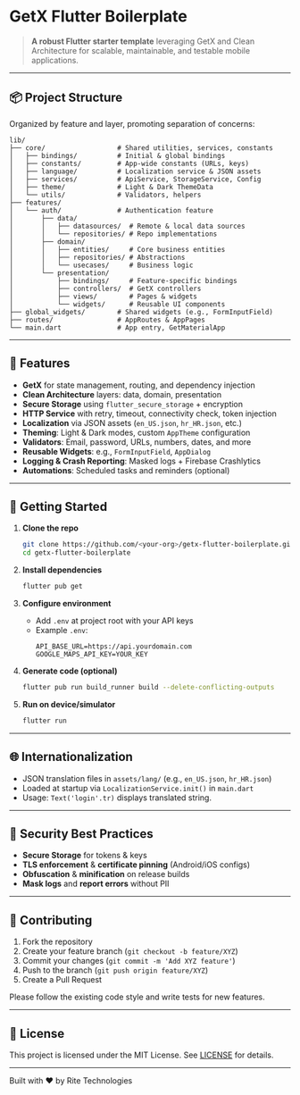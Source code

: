 # GetX Flutter Boilerplate

> **A robust Flutter starter template** leveraging GetX and Clean Architecture for scalable, maintainable, and testable mobile applications.

---

## 📦 Project Structure

Organized by feature and layer, promoting separation of concerns:

```
lib/
├── core/                  # Shared utilities, services, constants
│   ├── bindings/          # Initial & global bindings
│   ├── constants/         # App-wide constants (URLs, keys)
│   ├── language/          # Localization service & JSON assets
│   ├── services/          # ApiService, StorageService, Config
│   ├── theme/             # Light & Dark ThemeData
│   └── utils/             # Validators, helpers
├── features/
│   └── auth/              # Authentication feature
│       ├── data/
│       │   ├── datasources/  # Remote & local data sources
│       │   └── repositories/ # Repo implementations
│       ├── domain/
│       │   ├── entities/     # Core business entities
│       │   ├── repositories/ # Abstractions
│       │   └── usecases/     # Business logic
│       └── presentation/
│           ├── bindings/     # Feature-specific bindings
│           ├── controllers/  # GetX controllers
│           ├── views/        # Pages & widgets
│           └── widgets/      # Reusable UI components
├── global_widgets/        # Shared widgets (e.g., FormInputField)
├── routes/                # AppRoutes & AppPages
└── main.dart              # App entry, GetMaterialApp
```

---

## 🚀 Features

- **GetX** for state management, routing, and dependency injection
- **Clean Architecture** layers: data, domain, presentation
- **Secure Storage** using `flutter_secure_storage` + encryption
- **HTTP Service** with retry, timeout, connectivity check, token injection
- **Localization** via JSON assets (`en_US.json`, `hr_HR.json`, etc.)
- **Theming**: Light & Dark modes, custom `AppTheme` configuration
- **Validators**: Email, password, URLs, numbers, dates, and more
- **Reusable Widgets**: e.g., `FormInputField`, `AppDialog`
- **Logging & Crash Reporting**: Masked logs + Firebase Crashlytics
- **Automations**: Scheduled tasks and reminders (optional)

---

## 🔧 Getting Started

1. **Clone the repo**

   ```bash
   git clone https://github.com/<your-org>/getx-flutter-boilerplate.git
   cd getx-flutter-boilerplate
   ```

2. **Install dependencies**

   ```bash
   flutter pub get
   ```

3. **Configure environment**

    - Add `.env` at project root with your API keys
    - Example `.env`:
      ```env
      API_BASE_URL=https://api.yourdomain.com
      GOOGLE_MAPS_API_KEY=YOUR_KEY
      ```

4. **Generate code (optional)**

   ```bash
   flutter pub run build_runner build --delete-conflicting-outputs
   ```

5. **Run on device/simulator**

   ```bash
   flutter run
   ```

---

## 🌐 Internationalization

- JSON translation files in `assets/lang/` (e.g., `en_US.json`, `hr_HR.json`)
- Loaded at startup via `LocalizationService.init()` in `main.dart`
- Usage: `Text('login'.tr)` displays translated string.

---

## 🔐 Security Best Practices

- **Secure Storage** for tokens & keys
- **TLS enforcement** & **certificate pinning** (Android/iOS configs)
- **Obfuscation** & **minification** on release builds
- **Mask logs** and **report errors** without PII

---

## 🤝 Contributing

1. Fork the repository
2. Create your feature branch (`git checkout -b feature/XYZ`)
3. Commit your changes (`git commit -m 'Add XYZ feature'`)
4. Push to the branch (`git push origin feature/XYZ`)
5. Create a Pull Request

Please follow the existing code style and write tests for new features.

---

## 📄 License

This project is licensed under the MIT License. See [LICENSE](LICENSE) for details.

---

Built with ❤️ by Rite Technologies

